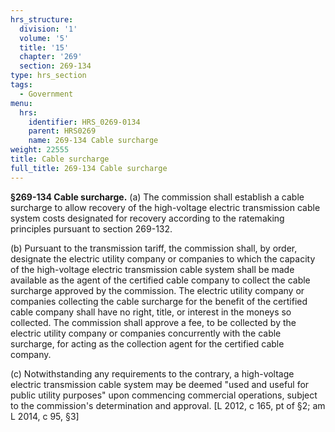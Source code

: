 ```yaml
---
hrs_structure:
  division: '1'
  volume: '5'
  title: '15'
  chapter: '269'
  section: 269-134
type: hrs_section
tags:
  - Government
menu:
  hrs:
    identifier: HRS_0269-0134
    parent: HRS0269
    name: 269-134 Cable surcharge
weight: 22555
title: Cable surcharge
full_title: 269-134 Cable surcharge
---
```

**§269-134 Cable surcharge.** (a) The commission shall establish a cable surcharge to allow recovery of the high-voltage electric transmission cable system costs designated for recovery according to the ratemaking principles pursuant to section 269-132.

(b) Pursuant to the transmission tariff, the commission shall, by order, designate the electric utility company or companies to which the capacity of the high-voltage electric transmission cable system shall be made available as the agent of the certified cable company to collect the cable surcharge approved by the commission. The electric utility company or companies collecting the cable surcharge for the benefit of the certified cable company shall have no right, title, or interest in the moneys so collected. The commission shall approve a fee, to be collected by the electric utility company or companies concurrently with the cable surcharge, for acting as the collection agent for the certified cable company.

(c) Notwithstanding any requirements to the contrary, a high-voltage electric transmission cable system may be deemed "used and useful for public utility purposes" upon commencing commercial operations, subject to the commission's determination and approval. [L 2012, c 165, pt of §2; am L 2014, c 95, §3]